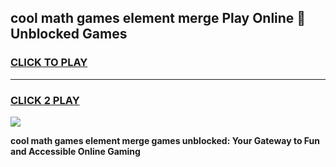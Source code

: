 
## cool math games element merge Play Online 👋 Unblocked Games
<h3>
<a href="https://news.freeplayer.one?title=cool_math_games_element_merge&ref=17CMG">CLICK TO PLAY</a></h3>
<hr>

<h3>
<a href="https://news.freeplayer.one?title=cool_math_games_element_merge&ref=17CMG">CLICK 2 PLAY</a>
  
</h3>

<a href="https://news.freeplayer.one?title=cool_math_games_element_merge&ref=17CMG/"><img src="https://clearcache.store/games.png"></a>


**cool math games element merge games unblocked: Your Gateway to Fun and Accessible Online Gaming**
